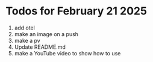 # Todos for February 21 2025

1. add otel
2. make an image on a push
3. make a pv
1. Update README.md
1. make a YouTube video to show how to use
